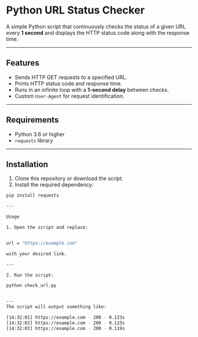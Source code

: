 # Python URL Status Checker

A simple Python script that continuously checks the status of a given URL every **1 second** and displays the HTTP status code along with the response time.

---

## Features
- Sends HTTP GET requests to a specified URL.
- Prints HTTP status code and response time.
- Runs in an infinite loop with a **1-second delay** between checks.
- Custom `User-Agent` for request identification.

---

## Requirements
- Python 3.6 or higher
- `requests` library

---

## Installation
1. Clone this repository or download the script.
2. Install the required dependency:
```bash
pip install requests

---

Usage

1. Open the script and replace:


url = "https://example.com"

with your desired link.

---

2. Run the script:

python check_url.py


---
The script will output something like:

[14:32:01] https://example.com - 200 - 0.123s
[14:32:02] https://example.com - 200 - 0.115s
[14:32:03] https://example.com - 200 - 0.119s

